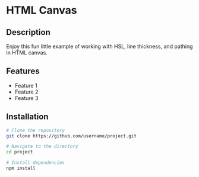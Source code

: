 # HTML Canvas

## Description
Enjoy this fun little example of working with HSL, line thickness, and pathing in HTML canvas.

## Features
- Feature 1
- Feature 2
- Feature 3

## Installation
```bash
# Clone the repository
git clone https://github.com/username/project.git

# Navigate to the directory
cd project

# Install dependencies
npm install
